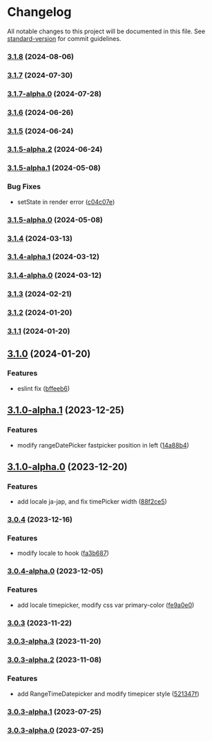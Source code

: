 # Changelog

All notable changes to this project will be documented in this file. See [standard-version](https://github.com/conventional-changelog/standard-version) for commit guidelines.

### [3.1.8](https://github.com/acrool/acrool-react-datepicker/compare/v3.1.7...v3.1.8) (2024-08-06)

### [3.1.7](https://github.com/acrool/acrool-react-datepicker/compare/v3.1.7-alpha.0...v3.1.7) (2024-07-30)

### [3.1.7-alpha.0](https://github.com/acrool/acrool-react-datepicker/compare/v3.1.6...v3.1.7-alpha.0) (2024-07-28)

### [3.1.6](https://github.com/acrool/acrool-react-datepicker/compare/v3.1.5...v3.1.6) (2024-06-26)

### [3.1.5](https://github.com/acrool/acrool-react-datepicker/compare/v3.1.5-alpha.2...v3.1.5) (2024-06-24)

### [3.1.5-alpha.2](https://github.com/acrool/acrool-react-datepicker/compare/v3.1.5-alpha.1...v3.1.5-alpha.2) (2024-06-24)

### [3.1.5-alpha.1](https://github.com/imagine10255/acroolreact-datepicker/compare/v3.1.5-alpha.0...v3.1.5-alpha.1) (2024-05-08)


### Bug Fixes

* setState in render error ([c04c07e](https://github.com/imagine10255/acroolreact-datepicker/commit/c04c07e708c8a3fbba7d426d9172a3999bbc6ba2))

### [3.1.5-alpha.0](https://github.com/imagine10255/acroolreact-datepicker/compare/v3.1.4...v3.1.5-alpha.0) (2024-05-08)

### [3.1.4](https://github.com/imagine10255/acroolreact-datepicker/compare/v3.1.4-alpha.1...v3.1.4) (2024-03-13)

### [3.1.4-alpha.1](https://github.com/imagine10255/acroolreact-datepicker/compare/v3.1.4-alpha.0...v3.1.4-alpha.1) (2024-03-12)

### [3.1.4-alpha.0](https://github.com/imagine10255/acroolreact-datepicker/compare/v3.1.3...v3.1.4-alpha.0) (2024-03-12)

### [3.1.3](https://github.com/imagine10255/acroolreact-datepicker/compare/v3.1.2...v3.1.3) (2024-02-21)

### [3.1.2](https://github.com/imagine10255/acroolreact-datepicker/compare/v3.1.1...v3.1.2) (2024-01-20)

### [3.1.1](https://github.com/imagine10255/acroolreact-datepicker/compare/v3.1.0...v3.1.1) (2024-01-20)

## [3.1.0](https://github.com/imagine10255/acroolreact-datepicker/compare/v3.1.0-alpha.1...v3.1.0) (2024-01-20)


### Features

* eslint fix ([bffeeb6](https://github.com/imagine10255/acroolreact-datepicker/commit/bffeeb650b1208a1f4df05f50108c87442ab3b95))

## [3.1.0-alpha.1](https://github.com/imagine10255/acroolreact-datepicker/compare/v3.1.0-alpha.0...v3.1.0-alpha.1) (2023-12-25)


### Features

* modify rangeDatePicker fastpicker position in left ([14a88b4](https://github.com/imagine10255/acroolreact-datepicker/commit/14a88b479d42512bb54de6a310e7ec1ca66485d1))

## [3.1.0-alpha.0](https://github.com/imagine10255/acroolreact-datepicker/compare/v3.0.4...v3.1.0-alpha.0) (2023-12-20)


### Features

* add locale ja-jap, and fix timePicker width ([88f2ce5](https://github.com/imagine10255/acroolreact-datepicker/commit/88f2ce54c886dc8cd32d17cf921ffb9203b834fd))

### [3.0.4](https://github.com/imagine10255/acroolreact-datepicker/compare/v3.0.4-alpha.0...v3.0.4) (2023-12-16)


### Features

* modify locale to hook ([fa3b687](https://github.com/imagine10255/acroolreact-datepicker/commit/fa3b687d0998f825c651e2553be115df239f629a))

### [3.0.4-alpha.0](https://github.com/imagine10255/acroolreact-datepicker/compare/v3.0.3...v3.0.4-alpha.0) (2023-12-05)


### Features

* add locale timepicker, modify css var primary-color ([fe9a0e0](https://github.com/imagine10255/acroolreact-datepicker/commit/fe9a0e03cde6d1b059adbe936bf8399581950700))

### [3.0.3](https://github.com/imagine10255/acroolreact-datepicker/compare/v3.0.3-alpha.3...v3.0.3) (2023-11-22)

### [3.0.3-alpha.3](https://github.com/imagine10255/acroolreact-datepicker/compare/v3.0.3-alpha.2...v3.0.3-alpha.3) (2023-11-20)

### [3.0.3-alpha.2](https://github.com/imagine10255/acroolreact-datepicker/compare/v3.0.3-alpha.1...v3.0.3-alpha.2) (2023-11-08)


### Features

* add RangeTimeDatepicker and modify timepicer style ([521347f](https://github.com/imagine10255/acroolreact-datepicker/commit/521347f8e6b5469aa9b895fd80d5583140e04389))

### [3.0.3-alpha.1](https://github.com/imagine10255/acroolreact-datepicker/compare/v3.0.3-alpha.0...v3.0.3-alpha.1) (2023-07-25)

### [3.0.3-alpha.0](https://github.com/imagine10255/acroolreact-datepicker/compare/v3.0.2...v3.0.3-alpha.0) (2023-07-25)
